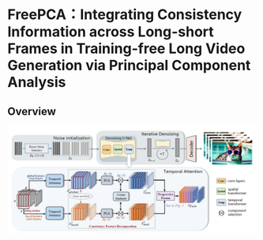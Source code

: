 # FreePCA：Integrating Consistency Information across Long-short Frames in Training-free Long Video Generation via Principal Component Analysis

## Overview
![](overview.jpg)

